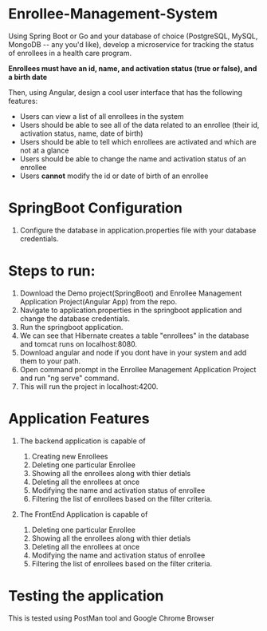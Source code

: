 # Enrollee-Management-System
Using Spring Boot or Go and your database of choice (PostgreSQL, MySQL, MongoDB -- any you'd like), develop a microservice for tracking the status of enrollees in a health care program.

**Enrollees must have an id, name, and activation status (true or false), and a birth date**

Then, using Angular, design a cool user interface that has the following features:
- Users can view a list of all enrollees in the system
- Users should be able to see all of the data related to an enrollee (their id, activation status, name, date of birth)
- Users should be able to tell which enrollees are activated and which are not at a glance
- Users should be able to change the name and activation status of an enrollee
- Users **cannot** modify the id or date of birth of an enrollee

# SpringBoot Configuration
1. Configure the database in application.properties file with your database credentials.

# Steps to run:
1. Download the Demo project(SpringBoot) and Enrollee Management Application Project(Angular App) from the repo.
2. Navigate to application.properties in the springboot application and change the database credentials.
3. Run the springboot application.
4. We can see that Hibernate creates a table "enrollees" in the database and tomcat runs on localhost:8080.
5. Download angular and node if you dont have in your system and add them to your path.
6. Open command prompt in the Enrollee Management Application Project and run "ng serve" command.
7. This will run the project in localhost:4200.

# Application Features
1. The backend application is capable of 
    1. Creating new Enrollees 
    2. Deleting one particular Enrollee
    3. Showing all the enrollees along with thier detials 
    4. Deleting all the enrollees at once
    5. Modifying the name and activation status of enrollee
    6. Filtering the list of enrollees based on the filter criteria.
 
2. The FrontEnd Application is capable of
    1. Deleting one particular Enrollee
    2. Showing all the enrollees along with thier detials 
    3. Deleting all the enrollees at once
    4. Modifying the name and activation status of enrollee
    5. Filtering the list of enrollees based on the filter criteria.

# Testing the application
This is tested using PostMan tool and Google Chrome Browser
